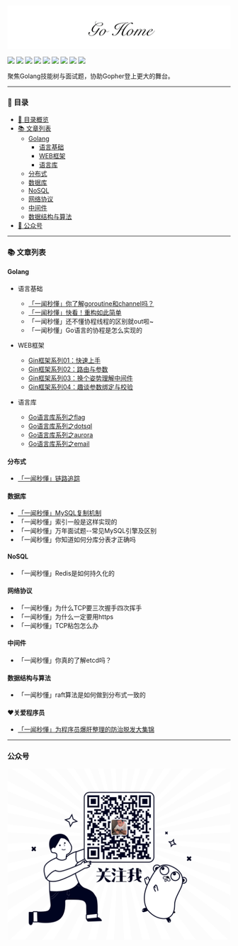 ![](./logo.png)

[![](https://img.shields.io/badge/公众号-平也-brightgreen)](#公众号)
[![](https://img.shields.io/badge/cnblogs-博客园-9cf)](https://www.cnblogs.com/pingyeaa)
[![](https://img.shields.io/badge/juejin-掘金-blue)](https://juejin.im/user/5b879fd46fb9a019e643501e/posts)
[![](https://img.shields.io/badge/csdn-CSDN-red)](https://blog.csdn.net/enoch612)
[![](https://img.shields.io/badge/segmentfault-思否-green)](https://segmentfault.com/u/pingyeaa)
[![](https://img.shields.io/badge/toutiao-今日头条-critical)](https://www.toutiao.com/c/user/99726624485/#mid=1632470920869900)
[![](https://img.shields.io/badge/oschina-开源中国-blue)](https://my.oschina.net/u/4429381)
[![](https://img.shields.io/badge/jianshu-简书-orange)](https://www.jianshu.com/u/b683a986d544)
[![](https://img.shields.io/badge/zhihu-知乎-yellow)](https://www.zhihu.com/people/ma-li-ao-de-guan-dao)

聚焦Golang技能树与面试题，协助Gopher登上更大的舞台。

---

### 🌈 目录

- [🌈 目录概览](#-------)
- [📚 文章列表](#-------)
  * [Golang](#golang)
    * [语言基础](#语言基础)
    * [WEB框架](#WEB框架)
    * [语言库](#语言库)
  * [分布式](#分布式)
  * [数据库](#数据库)
  * [NoSQL](#nosql)
  * [网络协议](#网络协议)
  * [中间件](#中间件)
  * [数据结构与算法](#数据结构与算法)
- [👀 公众号](#公众号)

---

### 📚 文章列表

#### Golang

- 语言基础
  - [「一闻秒懂」你了解goroutine和channel吗？](https://mp.weixin.qq.com/s/BPfUEV81hJUufv0U3Vg79A)
  - [「一闻秒懂」快看！重构如此简单](https://mp.weixin.qq.com/s/R4Y1qtpRwuxI2_z2VSe9Gg)
  - 「一闻秒懂」还不懂协程线程的区别就out啦~
  - 「一闻秒懂」Go语言的协程是怎么实现的

- WEB框架
	- [Gin框架系列01：快速上手](https://mp.weixin.qq.com/s/jBAjZQqL6klQCt9f3KtlGA)
	- [Gin框架系列02：路由与参数](https://mp.weixin.qq.com/s/T-oL3-G6qzVpbdQ41JWjRA)
	- [Gin框架系列03：换个姿势理解中间件](https://mp.weixin.qq.com/s/_TJblVzlQemQyE6pBoVxyA)
	- [Gin框架系列04：趣谈参数绑定与校验](https://mp.weixin.qq.com/s/_jcN3mnofMz0dhW3vU6lOA)
	
- 语言库
	- [Go语言库系列之flag](https://mp.weixin.qq.com/s/CJKytErrtr3F-XiwEpyxgg)
	- [Go语言库系列之dotsql](https://mp.weixin.qq.com/s/LoKHbXDYszkSm2qkEYgGZg)
	- [Go语言库系列之aurora](https://mp.weixin.qq.com/s/eVmTAnNf3H-jvVR2v2BVYw)
	- [Go语言库系列之email](https://mp.weixin.qq.com/s/MnwmRPG-R6corxNYvlZ4Yw)

#### 分布式

- [「一闻秒懂」链路追踪](https://mp.weixin.qq.com/s/AmBawNPQBJ7CF4xWxb_9Yg)

#### 数据库

- [「一闻秒懂」MySQL复制机制](https://mp.weixin.qq.com/s/Rx-Qwod35I8bh3iFUfEfAw)
- 「一闻秒懂」索引一般是这样实现的
- 「一闻秒懂」万年面试题--常见MySQL引擎及区别
- 「一闻秒懂」你知道如何分库分表才正确吗

#### NoSQL
- 「一闻秒懂」Redis是如何持久化的

#### 网络协议
- 「一闻秒懂」为什么TCP要三次握手四次挥手
- 「一闻秒懂」为什么一定要用https
- 「一闻秒懂」TCP粘包怎么办

#### 中间件

- 「一闻秒懂」你真的了解etcd吗？

#### 数据结构与算法

- 「一闻秒懂」raft算法是如何做到分布式一致的

#### ❤关爱程序员

- [「一闻秒懂」为程序员爆肝整理的防治脱发大集锦](https://mp.weixin.qq.com/s/oJ4w5zB3XXR1Iy-KEi25nA)

---

### 公众号

![](./qrcode.png)